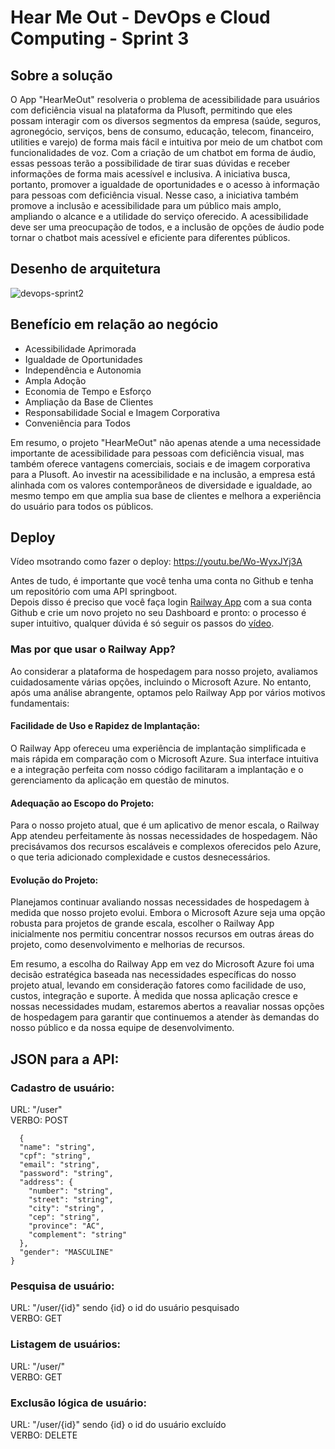﻿# Hear Me Out - DevOps e Cloud Computing - Sprint 3

 ## Sobre a solução  
 O App "HearMeOut" resolveria o problema de acessibilidade para usuários com deficiência visual na plataforma da Plusoft, permitindo que eles possam interagir com os diversos segmentos da empresa (saúde, seguros, agronegócio, serviços, bens de consumo, educação, telecom, financeiro, utilities e varejo) de forma mais fácil e intuitiva por meio de um chatbot com funcionalidades de voz.
Com a criação de um chatbot em forma de áudio, essas pessoas terão a possibilidade de tirar suas dúvidas e receber informações de forma mais acessível e inclusiva. A iniciativa busca, portanto, promover a igualdade de oportunidades e o acesso à informação para pessoas com deficiência visual.
Nesse caso, a iniciativa também promove a inclusão e acessibilidade para um público mais amplo, ampliando o alcance e a utilidade do serviço oferecido. A acessibilidade deve ser uma preocupação de todos, e a inclusão de opções de áudio pode tornar o chatbot mais acessível e eficiente para diferentes públicos.

## Desenho de arquitetura  
![devops-sprint2](https://github.com/trcosta97/crud-user-hearmeout/assets/101136329/70150ebd-d7cc-47c3-b7d4-9655c9736b7e)

## Benefício em relação ao negócio
- Acessibilidade Aprimorada  
- Igualdade de Oportunidades  
- Independência e Autonomia  
- Ampla Adoção  
- Economia de Tempo e Esforço  
- Ampliação da Base de Clientes  
- Responsabilidade Social e Imagem Corporativa  
- Conveniência para Todos    
  
Em resumo, o projeto "HearMeOut" não apenas atende a uma necessidade importante de acessibilidade para pessoas com deficiência visual, mas também oferece vantagens comerciais, sociais e de imagem corporativa para a Plusoft. Ao investir na acessibilidade e na inclusão, a empresa está alinhada com os valores contemporâneos de diversidade e igualdade, ao mesmo tempo em que amplia sua base de clientes e melhora a experiência do usuário para todos os públicos.

## Deploy
Vídeo msotrando como fazer o deploy:
https://youtu.be/Wo-WyxJYj3A

Antes de tudo, é importante que você tenha uma conta no Github e tenha um repositório com uma API springboot.  
Depois disso é preciso que você faça login [Railway App](railway.app) com a sua conta Github e crie um novo projeto no seu Dashboard e pronto: o processo é super intuitivo, qualquer dúvida é só seguir os passos do [vídeo](https://youtu.be/Wo-WyxJYj3A).  

### Mas por que usar o Railway App?
Ao considerar a plataforma de hospedagem para nosso projeto, avaliamos cuidadosamente várias opções, incluindo o Microsoft Azure. No entanto, após uma análise abrangente, optamos pelo Railway App por vários motivos fundamentais:

#### Facilidade de Uso e Rapidez de Implantação:
O Railway App ofereceu uma experiência de implantação simplificada e mais rápida em comparação com o Microsoft Azure. Sua interface intuitiva e a integração perfeita com nosso código facilitaram a implantação e o gerenciamento da aplicação em questão de minutos.

#### Adequação ao Escopo do Projeto:
Para o nosso projeto atual, que é um aplicativo de menor escala, o Railway App atendeu perfeitamente às nossas necessidades de hospedagem. Não precisávamos dos recursos escaláveis e complexos oferecidos pelo Azure, o que teria adicionado complexidade e custos desnecessários.

#### Evolução do Projeto:
Planejamos continuar avaliando nossas necessidades de hospedagem à medida que nosso projeto evolui. Embora o Microsoft Azure seja uma opção robusta para projetos de grande escala, escolher o Railway App inicialmente nos permitiu concentrar nossos recursos em outras áreas do projeto, como desenvolvimento e melhorias de recursos.

Em resumo, a escolha do Railway App em vez do Microsoft Azure foi uma decisão estratégica baseada nas necessidades específicas do nosso projeto atual, levando em consideração fatores como facilidade de uso, custos, integração e suporte. À medida que nossa aplicação cresce e nossas necessidades mudam, estaremos abertos a reavaliar nossas opções de hospedagem para garantir que continuemos a atender às demandas do nosso público e da nossa equipe de desenvolvimento.

## JSON para a API:
### Cadastro de usuário:
URL: "/user"  
VERBO: POST  
```console
  {
  "name": "string",
  "cpf": "string",
  "email": "string",
  "password": "string",
  "address": {
    "number": "string",
    "street": "string",
    "city": "string",
    "cep": "string",
    "province": "AC",
    "complement": "string"
  },
  "gender": "MASCULINE"
}
```

### Pesquisa de usuário:
URL: "/user/{id}" sendo {id} o id do usuário pesquisado    
VERBO: GET   

### Listagem de usuários:
URL: "/user/"   
VERBO: GET  

### Exclusão lógica de usuário:
URL: "/user/{id}" sendo {id} o id do usuário excluído  
VERBO: DELETE 
